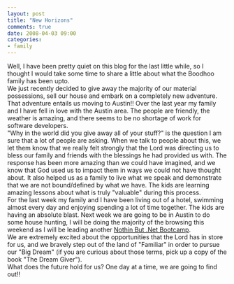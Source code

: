 ```yaml
---
layout: post
title: "New Horizons"
comments: true
date: 2008-04-03 09:00
categories:
- family
---
```


Well, I have been pretty quiet on this blog for the last little while, so I thought I would take some time to share a little about what the Boodhoo family has been upto.  
We just recently decided to give away the majority of our material possessions, sell our house and embark on a completely new adventure. That adventure entails us moving to Austin!! Over the last year my family and I have fell in love with the Austin area. The people are friendly, the weather is amazing, and there seems to be no shortage of work for software developers.  
"Why in the world did you give away all of your stuff?" is the question I am sure that a lot of people are asking. When we talk to people about this, we let them know that we really felt strongly that the Lord was directing us to bless our family and friends with the blessings he had provided us with. The response has been more amazing than we could have imagined, and we know that God used us to impact them in ways we could not have thought about. It also helped us as a family to live what we speak and demonstrate that we are not bound/defined by what we have. The kids are learning amazing lessons about what is truly "valuable" during this process.  
For the last week my family and I have been living out of a hotel, swimming almost every day and enjoying spending a lot of time together. The kids are having an absolute blast. Next week we are going to be in Austin to do some house hunting, I will be doing the majority of the browsing this weekend as I will be leading another [Nothin But .Net Bootcamp](http://jpboodhoo.turnstilesystems.com/Programs.aspx/dotnet).  
We are extremely excited about the opportunities that the Lord has in store for us, and we bravely step out of the land of "Familiar" in order to pursue our "Big Dream" (if you are curious about those terms, pick up a copy of the book "The Dream Giver").  
What does the future hold for us? One day at a time, we are going to find out!!




